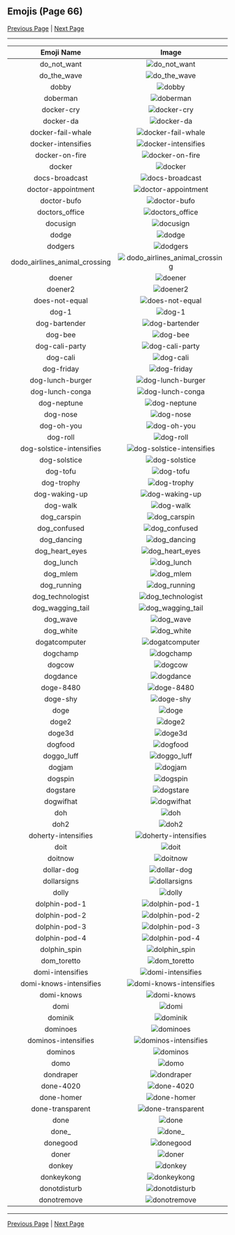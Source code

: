 
## Emojis (Page 66)

[Previous Page](/docs/hc/page-d-0065.md)
  | [Next Page](/docs/hc/page-d-0067.md)

<hr />

|Emoji Name|Image|
| :-: | :-: |
|do_not_want| ![do_not_want](/emojis/hc/do_not_want.png)|
|do_the_wave| ![do_the_wave](/emojis/hc/do_the_wave.gif)|
|dobby| ![dobby](/emojis/hc/dobby.png)|
|doberman| ![doberman](/emojis/hc/doberman.png)|
|docker-cry| ![docker-cry](/emojis/hc/docker-cry.png)|
|docker-da| ![docker-da](/emojis/hc/docker-da.png)|
|docker-fail-whale| ![docker-fail-whale](/emojis/hc/docker-fail-whale.png)|
|docker-intensifies| ![docker-intensifies](/emojis/hc/docker-intensifies.gif)|
|docker-on-fire| ![docker-on-fire](/emojis/hc/docker-on-fire.gif)|
|docker| ![docker](/emojis/hc/docker.jpg)|
|docs-broadcast| ![docs-broadcast](/emojis/hc/docs-broadcast.png)|
|doctor-appointment| ![doctor-appointment](/emojis/hc/doctor-appointment.png)|
|doctor-bufo| ![doctor-bufo](/emojis/hc/doctor-bufo.png)|
|doctors_office| ![doctors_office](/emojis/hc/doctors_office.gif)|
|docusign| ![docusign](/emojis/hc/docusign.png)|
|dodge| ![dodge](/emojis/hc/dodge.jpg)|
|dodgers| ![dodgers](/emojis/hc/dodgers.png)|
|dodo_airlines_animal_crossing| ![dodo_airlines_animal_crossing](/emojis/hc/dodo_airlines_animal_crossing.png)|
|doener| ![doener](/emojis/hc/doener.jpg)|
|doener2| ![doener2](/emojis/hc/doener2.png)|
|does-not-equal| ![does-not-equal](/emojis/hc/does-not-equal.png)|
|dog-1| ![dog-1](/emojis/hc/dog-1.gif)|
|dog-bartender| ![dog-bartender](/emojis/hc/dog-bartender.gif)|
|dog-bee| ![dog-bee](/emojis/hc/dog-bee.png)|
|dog-cali-party| ![dog-cali-party](/emojis/hc/dog-cali-party.gif)|
|dog-cali| ![dog-cali](/emojis/hc/dog-cali.png)|
|dog-friday| ![dog-friday](/emojis/hc/dog-friday.gif)|
|dog-lunch-burger| ![dog-lunch-burger](/emojis/hc/dog-lunch-burger.png)|
|dog-lunch-conga| ![dog-lunch-conga](/emojis/hc/dog-lunch-conga.png)|
|dog-neptune| ![dog-neptune](/emojis/hc/dog-neptune.png)|
|dog-nose| ![dog-nose](/emojis/hc/dog-nose.png)|
|dog-oh-you| ![dog-oh-you](/emojis/hc/dog-oh-you.png)|
|dog-roll| ![dog-roll](/emojis/hc/dog-roll.gif)|
|dog-solstice-intensifies| ![dog-solstice-intensifies](/emojis/hc/dog-solstice-intensifies.gif)|
|dog-solstice| ![dog-solstice](/emojis/hc/dog-solstice.png)|
|dog-tofu| ![dog-tofu](/emojis/hc/dog-tofu.png)|
|dog-trophy| ![dog-trophy](/emojis/hc/dog-trophy.png)|
|dog-waking-up| ![dog-waking-up](/emojis/hc/dog-waking-up.gif)|
|dog-walk| ![dog-walk](/emojis/hc/dog-walk.gif)|
|dog_carspin| ![dog_carspin](/emojis/hc/dog_carspin.gif)|
|dog_confused| ![dog_confused](/emojis/hc/dog_confused.gif)|
|dog_dancing| ![dog_dancing](/emojis/hc/dog_dancing.gif)|
|dog_heart_eyes| ![dog_heart_eyes](/emojis/hc/dog_heart_eyes.png)|
|dog_lunch| ![dog_lunch](/emojis/hc/dog_lunch.png)|
|dog_mlem| ![dog_mlem](/emojis/hc/dog_mlem.gif)|
|dog_running| ![dog_running](/emojis/hc/dog_running.gif)|
|dog_technologist| ![dog_technologist](/emojis/hc/dog_technologist.png)|
|dog_wagging_tail| ![dog_wagging_tail](/emojis/hc/dog_wagging_tail.gif)|
|dog_wave| ![dog_wave](/emojis/hc/dog_wave.png)|
|dog_white| ![dog_white](/emojis/hc/dog_white.png)|
|dogatcomputer| ![dogatcomputer](/emojis/hc/dogatcomputer.jpg)|
|dogchamp| ![dogchamp](/emojis/hc/dogchamp.png)|
|dogcow| ![dogcow](/emojis/hc/dogcow.png)|
|dogdance| ![dogdance](/emojis/hc/dogdance.gif)|
|doge-8480| ![doge-8480](/emojis/hc/doge-8480.png)|
|doge-shy| ![doge-shy](/emojis/hc/doge-shy.png)|
|doge| ![doge](/emojis/hc/doge.png)|
|doge2| ![doge2](/emojis/hc/doge2.png)|
|doge3d| ![doge3d](/emojis/hc/doge3d.gif)|
|dogfood| ![dogfood](/emojis/hc/dogfood.jpg)|
|doggo_luff| ![doggo_luff](/emojis/hc/doggo_luff.png)|
|dogjam| ![dogjam](/emojis/hc/dogjam.gif)|
|dogspin| ![dogspin](/emojis/hc/dogspin.gif)|
|dogstare| ![dogstare](/emojis/hc/dogstare.png)|
|dogwifhat| ![dogwifhat](/emojis/hc/dogwifhat.png)|
|doh| ![doh](/emojis/hc/doh.png)|
|doh2| ![doh2](/emojis/hc/doh2.gif)|
|doherty-intensifies| ![doherty-intensifies](/emojis/hc/doherty-intensifies.gif)|
|doit| ![doit](/emojis/hc/doit.gif)|
|doitnow| ![doitnow](/emojis/hc/doitnow.png)|
|dollar-dog| ![dollar-dog](/emojis/hc/dollar-dog.png)|
|dollarsigns| ![dollarsigns](/emojis/hc/dollarsigns.jpg)|
|dolly| ![dolly](/emojis/hc/dolly.png)|
|dolphin-pod-1| ![dolphin-pod-1](/emojis/hc/dolphin-pod-1.png)|
|dolphin-pod-2| ![dolphin-pod-2](/emojis/hc/dolphin-pod-2.png)|
|dolphin-pod-3| ![dolphin-pod-3](/emojis/hc/dolphin-pod-3.png)|
|dolphin-pod-4| ![dolphin-pod-4](/emojis/hc/dolphin-pod-4.png)|
|dolphin_spin| ![dolphin_spin](/emojis/hc/dolphin_spin.gif)|
|dom_toretto| ![dom_toretto](/emojis/hc/dom_toretto.png)|
|domi-intensifies| ![domi-intensifies](/emojis/hc/domi-intensifies.gif)|
|domi-knows-intensifies| ![domi-knows-intensifies](/emojis/hc/domi-knows-intensifies.gif)|
|domi-knows| ![domi-knows](/emojis/hc/domi-knows.png)|
|domi| ![domi](/emojis/hc/domi.jpg)|
|dominik| ![dominik](/emojis/hc/dominik.png)|
|dominoes| ![dominoes](/emojis/hc/dominoes.png)|
|dominos-intensifies| ![dominos-intensifies](/emojis/hc/dominos-intensifies.gif)|
|dominos| ![dominos](/emojis/hc/dominos.png)|
|domo| ![domo](/emojis/hc/domo.png)|
|dondraper| ![dondraper](/emojis/hc/dondraper.jpg)|
|done-4020| ![done-4020](/emojis/hc/done-4020.jpg)|
|done-homer| ![done-homer](/emojis/hc/done-homer.gif)|
|done-transparent| ![done-transparent](/emojis/hc/done-transparent.png)|
|done| ![done](/emojis/hc/done.jpg)|
|done_| ![done_](/emojis/hc/done_.png)|
|donegood| ![donegood](/emojis/hc/donegood.jpg)|
|doner| ![doner](/emojis/hc/doner.png)|
|donkey| ![donkey](/emojis/hc/donkey.gif)|
|donkeykong| ![donkeykong](/emojis/hc/donkeykong.gif)|
|donotdisturb| ![donotdisturb](/emojis/hc/donotdisturb.png)|
|donotremove| ![donotremove](/emojis/hc/donotremove.jpg)|

<hr/>

[Previous Page](/docs/hc/page-d-0065.md)
  | [Next Page](/docs/hc/page-d-0067.md)